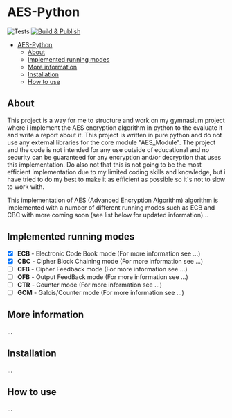 # AES-Python

![Tests](https://github.com/Circut-labs/AES-Python/actions/workflows/test.yml/badge.svg) [![Build & Publish](https://github.com/Circut-labs/AES-Python/actions/workflows/python-publish.yml/badge.svg?branch=core)](https://github.com/Circut-labs/AES-Python/actions/workflows/python-publish.yml)

- [AES-Python](#aes-python)
  - [About](#about)
  - [Implemented running modes](#implemented-running-modes)
  - [More information](#more-information)
  - [Installation](#installation)
  - [How to use](#how-to-use)

About
---
This project is a way for me to structure and work on my gymnasium project where i implement the AES encryption algorithm in python to the evaluate it and write a report about it. This project is written in pure python and do not use any external libraries for the core module "AES_Module". The project and the code is not intended for any use outside of educational and no security can be guaranteed for any encryption and/or decryption that uses this implementation. Do also not that this is not going to be the most efficient implementation due to my limited coding skills and knowledge, but i have tried to do my best to make it as efficient as possible so it´s not to slow to work with.

This implementation of AES (Advanced Encryption Algorithm) algorithm is implemented with a number of different running modes such as ECB and CBC with more coming soon (see list below for updated information)...

Implemented running modes
---
- [x] **ECB** - Electronic Code Book mode (For more information see ...)
- [x] **CBC** - Cipher Block Chaining mode (For more information see ...)
- [ ] **CFB** - Cipher Feedback mode (For more information see ...)
- [ ] **OFB** - Output FeedBack mode (For more information see ...)
- [ ] **CTR** - Counter mode (For more information see ...)
- [ ] **GCM** - Galois/Counter mode (For more information see ...)

More information
---
...

Installation
---
...

How to use
---
...
